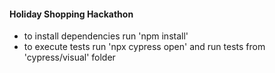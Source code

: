 #### Holiday Shopping Hackathon
+ to install dependencies run 'npm install'
+ to execute tests run 'npx cypress open' and run tests from 'cypress/visual' folder

